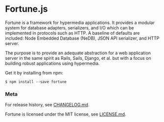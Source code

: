 # Fortune.js

Fortune is a framework for hypermedia applications. It provides a modular system for database adapters, serializers, and I/O which can be implemented in protocols such as HTTP. A baseline of defaults are included: Node Embedded Database (NeDB), JSON API serializer, and HTTP server.

The purpose is to provide an adequate abstraction for a web application server in the same spirit as Rails, Sails, Django, et al. but with a focus on building robust applications using hypermedia.

Get it by installing from npm:
```
$ npm install --save fortune
```

### Meta

For release history, see [CHANGELOG.md](https://github.com/daliwali/fortune/blob/master/CHANGELOG.md).

Fortune is licensed under the MIT license, see [LICENSE.md](https://github.com/daliwali/fortune/blob/master/LICENSE.md).
